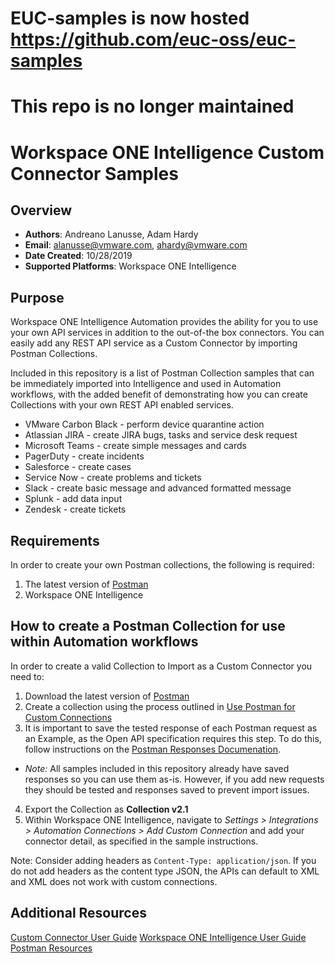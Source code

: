# EUC-samples is now hosted https://github.com/euc-oss/euc-samples
# This repo is no longer maintained

# Workspace ONE Intelligence Custom Connector Samples

## Overview
- **Authors**: Andreano Lanusse, Adam Hardy
- **Email**: alanusse@vmware.com, ahardy@vmware.com
- **Date Created**: 10/28/2019
- **Supported Platforms**: Workspace ONE Intelligence


## Purpose

Workspace ONE Intelligence Automation provides the ability for you to use your own API services in addition to the out-of-the box connectors.  You can easily add any REST API service as a Custom Connector by importing Postman Collections.

Included in this repository is a list of Postman Collection samples that can be immediately imported into Intelligence and used in Automation workflows, with the added benefit of demonstrating how you can create Collections with your own REST API enabled services.

* VMware Carbon Black - perform device quarantine action
* Atlassian JIRA - create JIRA bugs, tasks and service desk request
* Microsoft Teams - create simple messages and cards
* PagerDuty - create incidents
* Salesforce - create cases
* Service Now - create problems and tickets
* Slack - create basic message and advanced formatted message
* Splunk - add data input
* Zendesk - create tickets

## Requirements

In order to create your own Postman collections, the following is required:

1. The latest version of [Postman](https://www.getpostman.com) 
2. Workspace ONE Intelligence


## How to create a Postman Collection for use within Automation workflows

In order to create a valid Collection to Import as a Custom Connector you need to:

1. Download the latest version of [Postman](https://www.getpostman.com) 
2. Create a collection using the process outlined in [Use Postman for Custom Connections](https://docs.vmware.com/en/VMware-Workspace-ONE/services/Intelligence/GUID-8A79C3A5-6061-47D3-BE85-4AD4593872EB.html#GUID-8A79C3A5-6061-47D3-BE85-4AD4593872EB)
3. It is important to save the tested response of each Postman request as an Example, as the Open API specification requires this step. To do this, follow instructions on the [Postman Responses Documenation](https://learning.getpostman.com/docs/postman/sending_api_requests/responses).
* *Note:* All samples included in this repository already have saved responses so you can use them as-is. However, if you add new requests they should be tested and responses saved to prevent import issues.
4. Export the Collection as **Collection v2.1**
5. Within Workspace ONE Intelligence, navigate to *Settings > Integrations > Automation Connections > Add Custom Connection* and add your connector detail, as specified in the sample instructions.

Note: Consider adding headers as `Content-Type: application/json`. If you do not add headers as the content type JSON, the APIs can default to XML and XML does not work with custom connections.


## Additional Resources
[Custom Connector User Guide](https://docs.vmware.com/en/VMware-Workspace-ONE/services/Intelligence/GUID-54333CCC-0E6D-4871-8DEA-3AFAB8378EEC.html)
[Workspace ONE Intelligence User Guide](https://docs.vmware.com/en/VMware-Workspace-ONE/services/Intelligence/GUID-AWT-WS1INT-OVERVIEW.html)
[Postman Resources](https://www.getpostman.com)

